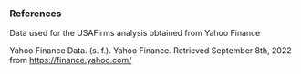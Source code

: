 ### References

Data used for the USAFirms analysis obtained from Yahoo Finance 

Yahoo Finance Data. (s. f.). Yahoo Finance. Retrieved September 8th, 2022 from https://finance.yahoo.com/
